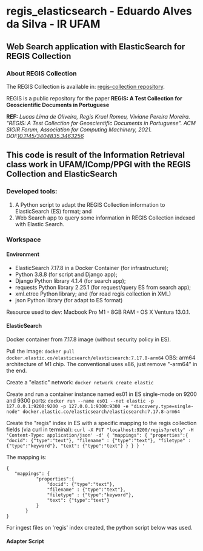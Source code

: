 
# regis_elasticsearch - Eduardo Alves da Silva - IR UFAM
## Web Search application with ElasticSearch for REGIS Collection

### About REGIS Collection
The REGIS Collection is available in: [regis-collection repository](https://github.com/Petroles/regis-collection).

REGIS is a public repository for the paper **REGIS: A Test Collection for Geoscientific Documents in Portuguese** 

**REF:** *Lucas Lima de Oliveira, Regis Kruel Romeu, Viviane Pereira Moreira. "REGIS: A Test Collection for Geoscientific Documents in Portuguese". ACM SIGIR Forum, Association for Computing Machinery, 2021. DOI:[10.1145/3404835.3463256](https://dl.acm.org/doi/10.1145/3404835.3463256)*

## This code is result of the Information Retrieval class work in UFAM/IComp/PPGI with the REGIS Collection and ElasticSearch
### Developed tools:
1. A Python script to adapt the REGIS Collection information to ElasticSearch (ES) format; and
2. Web Search app to query some information in REGIS Collection indexed with Elastic Search.

### Workspace

#### Environment
* ElasticSearch 7.17.8 in a Docker Container (for infrastructure);
* Python 3.8.8 (for script and Django app);
* Django Python library 4.1.4 (for search app);
* requests Python library 2.25.1 (for request/query ES from search app);
* xml.etree Python library; and (for read regis collection in XML)
* json Python library (for adapt to ES format)

Resource used to dev: Macbook Pro M1 - 8GB RAM - OS X Ventura 13.0.1.

#### ElasticSearch
Docker container from 7.17.8 image (without security policy in ES).

Pull the image: 
`docker pull docker.elastic.co/elasticsearch/elasticsearch:7.17.8-arm64`
OBS: arm64 architecture of M1 chip. The conventional uses x86, just remove "-arm64" in the end.

Create a "elastic" network:
`docker network create elastic`

Create and run a container instance named es01 in ES single-mode on 9200 and 9300 ports:
`docker run --name es01 --net elastic -p 127.0.0.1:9200:9200 -p 127.0.0.1:9300:9300 -e "discovery.type=single-node" docker.elastic.co/elasticsearch/elasticsearch:7.17.8-arm64`

Create the "regis" index in ES with a specific mapping to the regis collection fields (via curl in terminal):
` curl -X PUT "localhost:9200/regis?pretty" -H 'Content-Type: application/json' -d'
{
	"mappings": {
		"properties":{
			"docid": {"type":"text"},
			"filename" : {"type":"text"},
			"filetype" : {"type":"keyword"},
			"text": {"type":"text"}
		}
	}
}
'
`

The mapping is:
 ```
 {
	"mappings": {
			"properties":{ 
				"docid": {"type":"text"},
				"filename" : {"type":"text"},
				"filetype" : {"type":"keyword"},
				"text": {"type":"text"} 
			}
		}
}
```

For ingest files on 'regis' index created, the python script below was used.

#### Adapter Script
